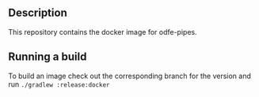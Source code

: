 ## Description

This repository contains the docker image for odfe-pipes.

## Running a build

To build an image check out the corresponding branch for the version and run `./gradlew :release:docker`

